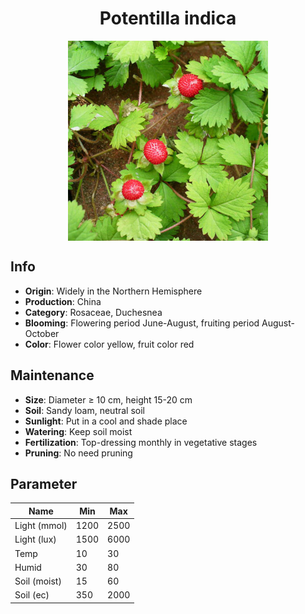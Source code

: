 <h1 align='center'>Potentilla indica</h1>
<p align="center">
    <img 
        align='center'
        width='320'
        src="../images/potentilla indica.png" 
        alt='Potentilla indica' />
</p>

## Info

 - **Origin**: Widely in the Northern Hemisphere
 - **Production**: China
 - **Category**: Rosaceae, Duchesnea
 - **Blooming**: Flowering period June-August, fruiting period August-October
 - **Color**: Flower color yellow, fruit color red

## Maintenance

 - **Size**: Diameter ≥ 10 cm, height 15-20 cm
 - **Soil**: Sandy loam, neutral soil
 - **Sunlight**: Put in a cool and shade place
 - **Watering**: Keep soil moist
 - **Fertilization**: Top-dressing monthly in vegetative stages
 - **Pruning**: No need pruning

## Parameter

| Name         | Min  | Max   |
|--------------|------|-------|
| Light (mmol) | 1200 | 2500  |
| Light (lux)  | 1500 | 6000 |
| Temp         | 10    | 30    |
| Humid        | 30   | 80    |
| Soil (moist) | 15   | 60    |
| Soil (ec)    | 350  | 2000  |